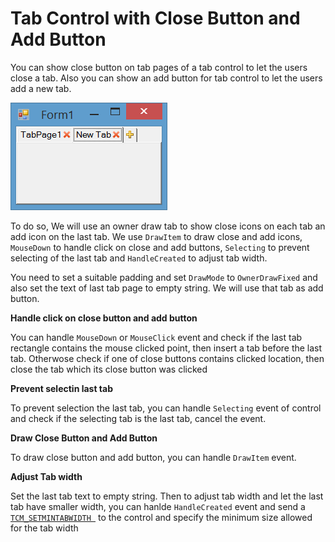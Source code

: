 # Tab Control with Close Button and Add Button
You can show close button on tab pages of a tab control to let the users close a tab. Also you can show an add button for tab control to let the users add a new tab.

![tabpage close button and add button](image.png)

To do so, We will use an owner draw tab to show close icons on each tab an add icon on the last tab. We use `DrawItem` to draw close and add icons, `MouseDown` to handle click on close and add buttons, `Selecting` to prevent selecting of the last tab and `HandleCreated` to adjust tab width.

You need to set a suitable padding and set `DrawMode` to `OwnerDrawFixed` and also set the text of last tab page to empty string. We will use that tab as add button. 

**Handle click on close button and add button**

You can handle `MouseDown` or `MouseClick` event and check if the last tab rectangle contains the mouse clicked point, then insert a tab before the last tab. Otherwose check if one of close buttons contains clicked location, then close the tab which its close button was clicked

**Prevent selectin last tab**

To prevent selection the last tab, you can handle `Selecting` event of control and check if the selecting tab is the last tab, cancel the event.

**Draw Close Button and Add Button**

To draw close button and add button, you can handle `DrawItem` event. 

**Adjust Tab width**

Set the last tab text to empty string. Then to adjust tab width and let the last tab have smaller width, you can hanlde `HandleCreated` event and send a [`TCM_SETMINTABWIDTH `](https://msdn.microsoft.com/en-us/library/windows/desktop/bb760637(v=vs.85).aspx) to the control and specify the minimum size allowed for the tab width
